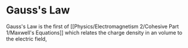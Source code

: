 # Gauss's Law

Gauss's Law is the first of [[Physics/Electromagnetism 2/Cohesive Part 1/Maxwell's Equations]] which relates the charge density in an volume to the electric field,
